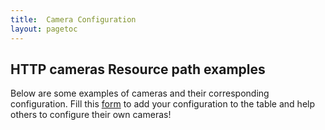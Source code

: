 ```yaml
---
title:  Camera Configuration
layout: pagetoc
---
```


## HTTP cameras Resource path examples

Below are some examples of cameras and their corresponding configuration. Fill this [form](https://forms.gle/gmnRyVcy7sTrGjGy7) to add your configuration to the table and help others to configure their own cameras!

<link rel="stylesheet" href="https://cdnjs.cloudflare.com/ajax/libs/font-awesome/4.7.0/css/font-awesome.min.css">


<table class="table" id="table">
</table>

<script src="https://cdn.jsdelivr.net/npm/clipboard@2.0.8/dist/clipboard.min.js"></script>

<script type="text/javascript">
    var apiUrl = 'https://script.google.com/macros/s/AKfycbxcPLbjdRw8CdAyu_RBzAU3O8Mjx_Yd2J3enCykGcv1GmRu5JpxohSsDMza7BcxmLkPmg/exec';
    fetch(apiUrl).then(response => {
      return response.json();
    }).then(data => {
		let table = document.querySelector("table");
		let datos = Object.keys(data[0]);
		generateTableHead(table, datos);
		generateTable(table, data);
		sortTable()

    }).catch(err => {
      console.log('ERROR:', err)
    });

    function generateTableHead(table, data) {
	 	let thead = table.createTHead();
	 	let row = thead.insertRow();
	  	for (let key of data) {
		  	if (key != "Setup Comments") {
		  		if (key == "Raw Config.") {
		  			let th = document.createElement("th");
		  			th.setAttribute('style', "text-align:center")
	    			let text = document.createTextNode("Includes");
	    			th.appendChild(text);
	    			row.appendChild(th);
		  		}
		    	let th = document.createElement("th");
		    	th.setAttribute('style', "text-align:center")
		    	let text = document.createTextNode(key);
		    	th.appendChild(text);
		    	row.appendChild(th);
		  	}
	    }
	}

	function generateTable(table, data) {
		let raw = 0
		let message = 0
		for (let element of data) {
	    	let row = table.insertRow();
	    	for (key in element) {
	    		if ((key == "Name") && (element[key] == "")) {
	    			element[key] = "Community"
	    		}
	    		if ((key != "Raw Config.") && (key != "Setup Comments")) {
	    			let cell = row.insertCell();
	    			cell.setAttribute('style', "text-align:center")
	      			let text = document.createTextNode(element[key]);
	      			cell.appendChild(text);
	      		} else if (key == "Raw Config.") {
	      			raw = element[key]
	      		} else if (key == "Setup Comments") {
	      			message = element[key]
	      		}
	    	}
	    	new ClipboardJS('.btn');

	    	let tick_cell = row.insertCell();
	    	tick_cell.setAttribute('style', "text-align:center")
	      	let list = document.createElement("ul");
			CreateListItems(list,raw);

	       	tick_cell.appendChild(list);

	    	let button_cell = row.insertCell();

	      	let button = document.createElement("BUTTON");
			button.setAttribute('data-clipboard-text', raw)
			button.setAttribute('class', "btn")
			var onclick = "SetupComment(\""+message+"\")"
			button.setAttribute('onclick', onclick)
			button.setAttribute('title',"Copy Raw Configuration to Clipboard")

			var icon = document.createElement("i");
			icon.classList.add("fa", "fa-clipboard");
			button.appendChild(icon)

			button_cell.setAttribute('style', "text-align:center")
	      	button_cell.appendChild(button);
	  	}
	  	table = document.getElementById('table')
	    var div = document.createElement('div')
	    div.setAttribute('id',"liveAlertPlaceholder")
	    table.parentNode.insertBefore(div,table.parentNode.childNodes[0])
	}

	function SetupComment(msg) {
		if (msg != "") {
  			var wrapper = document.createElement('div')
  			wrapper.innerHTML = '<div class="alert alert-success alert-dismissible fade show" role="alert">' + msg + '<button type="button" class="close" data-dismiss="alert" aria-label="Close"><span aria-hidden="true">&times;</span></button></div>'
  			var alertPlaceholder = document.getElementById('liveAlertPlaceholder')
  			alertPlaceholder.append(wrapper)
		}
	}


	var TypesConverter = {highResolutionMjpegPath:"MJPEG", lowResolutionMjpegPath:"MJPEG", highResolutionSnapshotPath:"JPEG", lowResolutionSnapshotPath:"JPEG", rtspPath:"RTSP", panLeftPath: "PAN1",panRightPath: "PAN2", panStopPath: "PAN3", presetPath: "PAN4", tiltDownPath: "PAN5", tiltStopPath: "PAN6", tiltUpPath: "PAN7", zoomInPath: "ZOOM1", zoomOutPath: "ZOOM2", zoomStopPath: "ZOOM3"}

	var rawEditionVariables=[ "highResolutionMjpegPath", "highResolutionSnapshotPath", "lowResolutionMjpegPath", "lowResolutionSnapshotPath", "panLeftPath", "panRightPath", "panStopPath", "presetPath", "rtspPath", "tiltDownPath", "tiltStopPath", "tiltUpPath", "zoomInPath", "zoomOutPath", "zoomStopPath" ];

  	var syncRawToModel = function(rawContent) {
  		var RawConfig = {};
    	var lines = rawContent.split('\n');
    	lines.forEach(function( l ) {
      		var tmp = l.split(':');
      		var vname = (tmp.length >0 ? tmp[0] : '');
      		tmp.shift();
      		var vval  =  tmp.join(':').replace(/^\ */,'');
      		if (vname.length > 0 && rawEditionVariables.indexOf(vname) >= 0) {
      			if (vval != "") {
      				RawConfig[TypesConverter[vname]] = vval;
      			}
      		}
    	});
    	return RawConfig
  	};

	var CameraTypes = ["JPEG", "MJPEG", "RTSP","PAN","ZOOM"];

	function CreateListItems(list, rawContent) {
		RawConfig = syncRawToModel(rawContent);
		PAN = RawConfig["PAN1"] && RawConfig["PAN2"] && RawConfig["PAN3"] && RawConfig["PAN4"] && RawConfig["PAN5"] && RawConfig["PAN6"] && RawConfig["PAN7"];
		ZOOM = RawConfig["ZOOM1"] && RawConfig["ZOOM2"] && RawConfig["ZOOM3"];
    	for (let type of CameraTypes) {
    		if ((typeof RawConfig[type] !== 'undefined') || ((type == "PAN") && (typeof PAN !== 'undefined')) || ((type == "ZOOM") && (typeof ZOOM !== "undefined"))) {
    			list.setAttribute('class', "fa-ul")
		      	let list_item = document.createElement("li");
		      	var bullet = document.createElement("i");
	  			bullet.classList.add("fa-li","fa", "fa-check");
	  			list_item.innerHTML = type
	  			list_item.appendChild(bullet)
	  			list.appendChild(list_item)
	  		}
      	}
	}
	function sortTable() {
	  var table, rows, switching, i, x, y, shouldSwitch;
	  table = document.getElementById("table");
	  switching = true;
	  while (switching) {
	    switching = false;
	    rows = table.rows;
	    for (i = 1; i < (rows.length - 1); i++) {
	      shouldSwitch = false;
	      x = rows[i].getElementsByTagName("TD")[1];
	      y = rows[i + 1].getElementsByTagName("TD")[1];
	      if (x.innerHTML.toLowerCase() > y.innerHTML.toLowerCase()) {
	        shouldSwitch = true;
	        break;
	      }
	    }
	    if (shouldSwitch) {
	      rows[i].parentNode.insertBefore(rows[i + 1], rows[i]);
	      switching = true;
	    }
	  }
	}


</script>